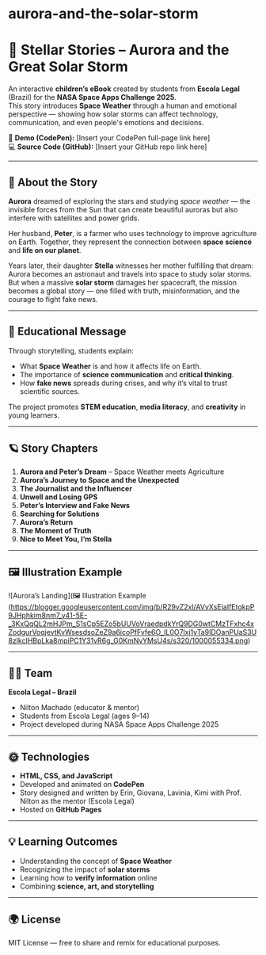 # aurora-and-the-solar-storm
# 🌌 Stellar Stories – Aurora and the Great Solar Storm

An interactive **children’s eBook** created by students from **Escola Legal** (Brazil) for the **NASA Space Apps Challenge 2025**.  
This story introduces **Space Weather** through a human and emotional perspective — showing how solar storms can affect technology, communication, and even people's emotions and decisions.

🎨 **Demo (CodePen):** [Insert your CodePen full-page link here]  
💻 **Source Code (GitHub):** [Insert your GitHub repo link here]

---

## 📖 About the Story

**Aurora** dreamed of exploring the stars and studying *space weather* — the invisible forces from the Sun that can create beautiful auroras but also interfere with satellites and power grids.

Her husband, **Peter**, is a farmer who uses technology to improve agriculture on Earth. Together, they represent the connection between **space science** and **life on our planet**.

Years later, their daughter **Stella** witnesses her mother fulfilling that dream: Aurora becomes an astronaut and travels into space to study solar storms.  
But when a massive **solar storm** damages her spacecraft, the mission becomes a global story — one filled with truth, misinformation, and the courage to fight fake news.

---

## 🧩 Educational Message

Through storytelling, students explain:
- What **Space Weather** is and how it affects life on Earth.  
- The importance of **science communication** and **critical thinking**.  
- How **fake news** spreads during crises, and why it’s vital to trust scientific sources.  

The project promotes **STEM education**, **media literacy**, and **creativity** in young learners.

---

## 🪐 Story Chapters

1. **Aurora and Peter’s Dream** – Space Weather meets Agriculture  
2. **Aurora’s Journey to Space and the Unexpected**  
3. **The Journalist and the Influencer**  
4. **Unwell and Losing GPS**  
5. **Peter’s Interview and Fake News**  
6. **Searching for Solutions**  
7. **Aurora’s Return**  
8. **The Moment of Truth**  
9. **Nice to Meet You, I’m Stella**

---

## 🖼️ Illustration Example

![Aurora’s Landing](🖼️ Illustration Example  
(https://blogger.googleusercontent.com/img/b/R29vZ2xl/AVvXsEjaIfEtgkpP9JHphkim8nm7_y41-5E-_3KxQqQL2mHJPm_S1sCp5EZo5bUUVoVraedpdkYrQ9DG0wtCMzTFxhc4xZodgurVoqjevtKvWsesdsoZeZ9a6icoPfFvfe6O_IL0O7lxj1yTa9IDOanPUaS3U8zlkcIHBpLka8mpiPC1Y31vR6g_G0KmNvYMsU4s/s320/1000055334.png)


---

## 👩‍🚀 Team

**Escola Legal – Brazil**  
- Nilton Machado (educator & mentor)  
- Students from Escola Legal (ages 9–14)  
- Project developed during NASA Space Apps Challenge 2025

---

## 🌞 Technologies

- **HTML, CSS, and JavaScript**  
- Developed and animated on **CodePen**  
- Story designed and written by Erin, Giovana, Lavinia, Kimi with Prof. Nilton as the mentor (Escola Legal)  
- Hosted on **GitHub Pages**

---

## 💡 Learning Outcomes

- Understanding the concept of **Space Weather**  
- Recognizing the impact of **solar storms**  
- Learning how to **verify information** online  
- Combining **science, art, and storytelling**

---

## 🌍 License

MIT License — free to share and remix for educational purposes.

